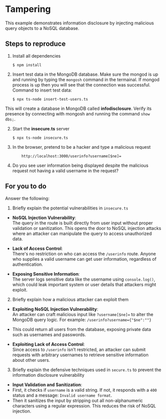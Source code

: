 # Tampering

This example demonstrates information disclosure by injecting malicious query objects to a NoSQL database.

## Steps to reproduce

1. Install all dependencies

    `$ npm install`

2. Insert test data in the MongoDB database. Make sure the mongod is up and running by typing the `mongosh` command in the termainal. If mongod process is up then you will see that the connection was successful. Command to insert test data:

    `$ npx ts-node insert-test-users.ts`

This will create a database in MongoDB called __infodisclosure__. Verify its presence by connecting with mongosh and running the command `show dbs;`.

2. Start the **insecure.ts** server

    `$ npx ts-node insecure.ts`

3. In the browser, pretend to be a hacker and type a malicious request

    ```
        http://localhost:3000/userinfo?username[$ne]=
    ```

4. Do you see user information being displayed despite the malicious request not having a valid username in the request?

## For you to do

Answer the following:

1. Briefly explain the potential vulnerabilities in `insecure.ts`

- **NoSQL Injection Vulnerability**:  
  The query in the route is built directly from user input without proper validation or sanitization. This opens the door to NoSQL injection attacks where an attacker can manipulate the query to access unauthorized data.

- **Lack of Access Control**:  
  There's no restriction on who can access the `/userinfo` route. Anyone who supplies a valid username can get user information, regardless of authentication.

- **Exposing Sensitive Information**:  
  The server logs sensitive data like the username using `console.log()`, which could leak important system or user details that attackers might exploit.

2. Briefly explain how a malicious attacker can exploit them

- **Exploiting NoSQL Injection Vulnerability**:  
  An attacker can craft malicious input like `?username[$ne]=` to alter the MongoDB query logic. For example: `/userinfo?username={"$ne":""}`
- This could return all users from the database, exposing private data such as usernames and passwords.

- **Exploiting Lack of Access Control**:  
  Since access to `/userinfo` isn’t restricted, an attacker can submit requests with arbitrary usernames to retrieve sensitive information about other users.

3. Briefly explain the defensive techniques used in `secure.ts` to prevent the information disclosure vulnerability

- **Input Validation and Sanitization**:
- First, it checks if `username` is a valid string. If not, it responds with a `400` status and a message: `Invalid username format`.
- Then it sanitizes the input by stripping out all non-alphanumeric characters using a regular expression. This reduces the risk of NoSQL injection.
